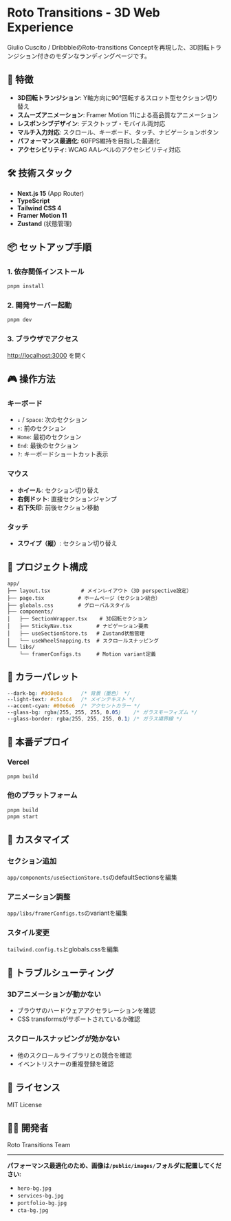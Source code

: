 # Roto Transitions - 3D Web Experience

Giulio Cuscito / DribbbleのRoto-transitions Conceptを再現した、3D回転トランジション付きのモダンなランディングページです。

## 🚀 特徴

- **3D回転トランジション**: Y軸方向に90°回転するスロット型セクション切り替え
- **スムーズアニメーション**: Framer Motion 11による高品質なアニメーション
- **レスポンシブデザイン**: デスクトップ・モバイル両対応
- **マルチ入力対応**: スクロール、キーボード、タッチ、ナビゲーションボタン
- **パフォーマンス最適化**: 60FPS維持を目指した最適化
- **アクセシビリティ**: WCAG AAレベルのアクセシビリティ対応

## 🛠️ 技術スタック

- **Next.js 15** (App Router)
- **TypeScript**
- **Tailwind CSS 4**
- **Framer Motion 11**
- **Zustand** (状態管理)

## 📦 セットアップ手順

### 1. 依存関係インストール

```bash
pnpm install
```

### 2. 開発サーバー起動

```bash
pnpm dev
```

### 3. ブラウザでアクセス

[http://localhost:3000](http://localhost:3000) を開く

## 🎮 操作方法

### キーボード
- `↓` / `Space`: 次のセクション
- `↑`: 前のセクション
- `Home`: 最初のセクション
- `End`: 最後のセクション
- `?`: キーボードショートカット表示

### マウス
- **ホイール**: セクション切り替え
- **右側ドット**: 直接セクションジャンプ
- **右下矢印**: 前後セクション移動

### タッチ
- **スワイプ（縦）**: セクション切り替え

## 📁 プロジェクト構成

```
app/
├── layout.tsx          # メインレイアウト（3D perspective設定）
├── page.tsx           # ホームページ（セクション統合）
├── globals.css        # グローバルスタイル
├── components/
│   ├── SectionWrapper.tsx    # 3D回転セクション
│   ├── StickyNav.tsx        # ナビゲーション要素
│   ├── useSectionStore.ts   # Zustand状態管理
│   └── useWheelSnapping.ts  # スクロールスナッピング
└── libs/
    └── framerConfigs.ts     # Motion variant定義
```

## 🎨 カラーパレット

```css
--dark-bg: #0d0e0a      /* 背景（墨色） */
--light-text: #c5c4c4   /* メインテキスト */
--accent-cyan: #00e6e6  /* アクセントカラー */
--glass-bg: rgba(255, 255, 255, 0.05)    /* ガラスモーフィズム */
--glass-border: rgba(255, 255, 255, 0.1) /* ガラス境界線 */
```

## 🚀 本番デプロイ

### Vercel
```bash
pnpm build
```

### 他のプラットフォーム
```bash
pnpm build
pnpm start
```

## 📝 カスタマイズ

### セクション追加
`app/components/useSectionStore.ts`のdefaultSectionsを編集

### アニメーション調整
`app/libs/framerConfigs.ts`のvariantを編集

### スタイル変更
`tailwind.config.ts`とglobals.cssを編集

## 🐛 トラブルシューティング

### 3Dアニメーションが動かない
- ブラウザのハードウェアアクセラレーションを確認
- CSS transformsがサポートされているか確認

### スクロールスナッピングが効かない
- 他のスクロールライブラリとの競合を確認
- イベントリスナーの重複登録を確認

## 📄 ライセンス

MIT License

## 👨‍💻 開発者

Roto Transitions Team

---

**パフォーマンス最適化のため、画像は`/public/images/`フォルダに配置してください:**
- `hero-bg.jpg`
- `services-bg.jpg` 
- `portfolio-bg.jpg`
- `cta-bg.jpg`